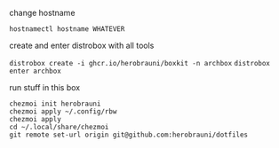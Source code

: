 change hostname

`hostnamectl hostname WHATEVER`

create and enter distrobox with all tools

`distrobox create -i ghcr.io/herobrauni/boxkit -n archbox`
`distrobox enter archbox`

run stuff in this box

```
chezmoi init herobrauni
chezmoi apply ~/.config/rbw
chezmoi apply
cd ~/.local/share/chezmoi
git remote set-url origin git@github.com:herobrauni/dotfiles
```
